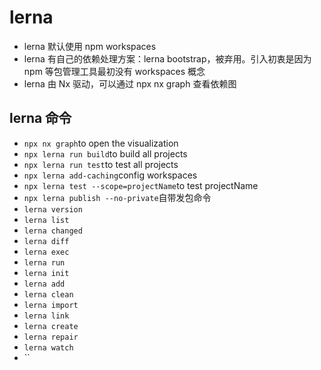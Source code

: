 # lerna

- lerna 默认使用 npm workspaces
- lerna 有自己的依赖处理方案：lerna bootstrap，被弃用。引入初衷是因为 npm 等包管理工具最初没有 workspaces 概念
- lerna 由 Nx 驱动，可以通过 npx nx graph 查看依赖图

## lerna 命令

- `npx nx graph`to open the visualization
- `npx lerna run build`to build all projects
- `npx lerna run test`to test all projects
- `npx lerna add-caching`config workspaces
- `npx lerna test --scope=projectName`to test projectName
- `npx lerna publish --no-private`自带发包命令
- `lerna version`
- `lerna list`
- `lerna changed`
- `lerna diff`
- `lerna exec`
- `lerna run`
- `lerna init`
- `lerna add`
- `lerna clean`
- `lerna import`
- `lerna link`
- `lerna create`
- `lerna repair`
- `lerna watch`
- ``
